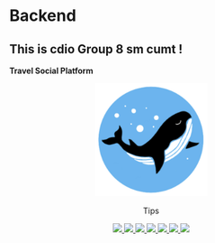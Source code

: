 # Backend
## This is cdio Group 8 sm cumt !
**Travel Social Platform** 
<p align=center>
    <img src="icon_b.JPG" alt="Tips" style="width:200px;height:200px">
</p>
<p align=center>
   Tips
</p>
<p align="center">
	<a target="_blank" href="https://www.oracle.com/technetwork/java/javase/downloads/index.html">
		<img src="https://img.shields.io/badge/nginx-1.1.12-brightgreen" ></img>
		<img src="https://img.shields.io/badge/JDK-1.8+-green.svg" ></img>
		<img src="https://img.shields.io/badge/springboot-2.0.9.RELEASE-green"></img>
		<img src="https://img.shields.io/badge/springsecurity-2.0.9.RELEASE-green"></img>
		<img src="https://img.shields.io/badge/jjwt-0.9.0-yellowgreen"></img>
		<img src="https://img.shields.io/badge/swagger-2.8.0-brightgreen" ></img>
		<img src="https://img.shields.io/badge/mybatis--plus-3.3.0-blue></img>
		<img src="https://img.shields.io/badge/mysql-5.7-blue"></img>
	</a>
</p>



